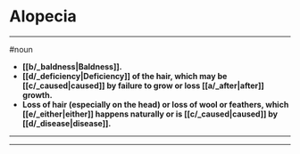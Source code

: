 # Alopecia
---
#noun
- **[[b/_baldness|Baldness]].**
- **[[d/_deficiency|Deficiency]] of the hair, which may be [[c/_caused|caused]] by failure to grow or loss [[a/_after|after]] growth.**
- **Loss of hair (especially on the head) or loss of wool or feathers, which [[e/_either|either]] happens naturally or is [[c/_caused|caused]] by [[d/_disease|disease]].**
---
---
